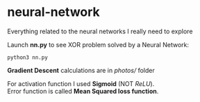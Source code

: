 # neural-network
Everything related to the neural networks I really need to explore

Launch **nn.py** to see XOR problem solved by a Neural Network:
```
python3 nn.py
```
**Gradient Descent** calculations are in *photos/* folder

For activation function I used **Sigmoid** (NOT *ReLU*).  
Error function is called **Mean Squared loss function**.
